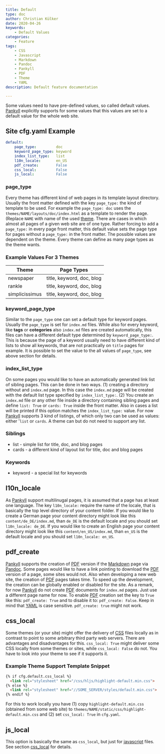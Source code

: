 ```yaml
---
title: Default
type: doc
author: Christian Külker
date: 2020-04-26
keywords:
    - Default Values
categories:
    - Feature
tags:
    - CSS
    - Javascript
    - Markdown
    - Pandoc
    - Pankyll
    - PDF
    - Theme
    - YAML
description: Default feature documentation

---
```


Some values need to have pre-defined values, so called default values.
[Pankyll] explicitly supports for some values that this values are set to a
default value for the whole web site.

## Site cfg.yaml Example

```yaml
default:
    page_type:         doc
    keyword_page_type: keyword
    index_list_type:   list
    l10n_locale:       en_US
    pdf_create:        False
    css_local:         False
    js_local:          False
```

### page_type

Every theme has different kind of web pages in its template layout directory.
Usually the front matter defined with the key `page_type:` the kind of template
to be used.  For example the `page_type: doc` uses the
`themes/NAME/layouts/doc/index.html` as a template to render the page. (Replace
`NAME` with name of the used [theme]. There are cases in which almost all pages
of a given web site are of one type. Rather forcing to add a `page_type:` in
every page front matter, this default value sets the page type for pages
without a `page_type:` in the front matter. The possible values are dependent
on the theme. Every theme can define as many page types as the theme wants.

### Example Values For 3 Themes

| Theme          | Page Types
| -------------- | ------------------------- |
| newspaper      | title, keyword, doc, blog |
| rankle         | title, keyword, doc, blog |
| simplicissimus | title, keyword, doc, blog |

### keyword_page_type

Similar to the `page_type` one can set a default type for keyword pages.
Usually the `page_type` is set for `index.md` files. While also for every
keyword, like **tags** or **cotegories** also `index.md` files are created
automatically, this files can have a different default type determined by
`keyword_page_type:`. This is because the page of a keyword usually need to
have different kind of lists to show all keywords, that are not practically on
`title` pages for example. It is possible to set the value to the all values of
`page_type`, see above section for details.

### index_list_type

On some pages you would like to have an automatically generated link list of
sibling pages. This can be done in two ways. (1) creating a directory without
and `index.md` page. In this case the `index.md` page will be created with the
default list type specified by `index_list_type:`. (2) You create an `index.md`
file or any other file inside a directory containing sibling pages and define
`list: True` or `cards: True` inside the front matter. Also in cases a list
will be printed if this option matches the `index_list_type:` value.  For now
[Pankyll] supports 3 kind of listings, of which only two can be used as values:
either '`list` or `cards`. A theme can but do not need to support any list.

### Siblings

* list     - simple list for title, doc, and blog pages
* cards    - a different kind of layout list for title, doc and blog pages

### Keywords

* keyword - a special list for keywords

## l10n_locale

As [Pankyll] support multilinugal pages, it is assumed that a page has at least
one language. The key `l10n_locale:` require the name of the locale, that is
basically the top level directory of your content folder. If you would like to
create a German page your content directory might look like this
`content/de_DE/index.md`, than `de_DE` is the default locale and you should set
`l10n_locale: de_DE`.  If you would like to create an English page your content
directory might look like this `content/en_US/index.md`, than `en_US` is the
default locale and you should set `l10n_locale: en_US`.

## pdf_create

[Pankyll] supports the creation of [PDF] version if the [Markdown] page via
[Pandoc]. Some pages would like to have a link pointing to download the [PDF]
version of a page, some sites would not. Also when developing a new web site,
the creation of [PDF] pages takes time. To speed up the development, the
creation can be globally enabled or disabled for the site. As a remark, for now
[Pankyll] do not create [PDF] documents for `index.md` pages. Just use a
different page name for now. To enable [PDF] creation set the key to `True`
like this: `pdf_create: True` and to disable it to: `pdf_create: False`. Keep
in mind that [YAML] is case sensitive. `pdf_create: true` might not work.

## css_local

Some themes (or your site) might offer the delivery of [CSS] files locally
as in contrast to point to some arbitrary third party web servers. There are
advantages and disadvantages for this. `css_local: True` might deliver some
CSS locally from some themes or sites, while `css_local: False` do not.
You have to look into your theme to see if it supports it.

### Example Theme Support Template Snippet

```html
{% if cfg.default.css_local %}
  <link rel="stylesheet" href="/css/hljs/highlight-default.min.css">
{% else %}
  <link rel="stylesheet" href="//SOME_SERVER/styles/default.min.css">
{% endif %}
```

For this to work locally you have (1) copy `highlight-default.min.css`
(obtained from some web site) to
`themes/NAME/static/css/highlight-default.min.css` and (2) set `css_local:
True` in `cfg.yaml`.

## js_local

This option is basically the same as `css_local`, but just for [javascript]
files. See section [css_local](#css_local) for details.

[CSS]: https://en.wikipedia.org/wiki/Cascading_Style_Sheets
[Javascript]: https://en.wikipedia.org/wiki/JavaScript
[Markdown]: https://en.wikipedia.org/wiki/Markdown
[Pandoc]: https://pandoc.org/
[Pankyll]: https://www.pankyll.org/
[PDF]: https://en.wikipedia.org/wiki/PDF
[Theme]: /en_US/Pankyll-Themes/
[YAML]: https://yaml.org/
